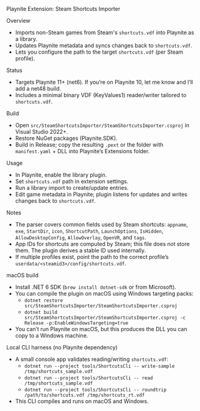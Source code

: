 Playnite Extension: Steam Shortcuts Importer

Overview
- Imports non-Steam games from Steam's `shortcuts.vdf` into Playnite as a library.
- Updates Playnite metadata and syncs changes back to `shortcuts.vdf`.
- Lets you configure the path to the target `shortcuts.vdf` (per Steam profile).

Status
- Targets Playnite 11+ (net6). If you’re on Playnite 10, let me know and I’ll add a net48 build.
- Includes a minimal binary VDF (KeyValues1) reader/writer tailored to `shortcuts.vdf`.

Build
- Open `src/SteamShortcutsImporter/SteamShortcutsImporter.csproj` in Visual Studio 2022+.
- Restore NuGet packages (Playnite.SDK).
- Build in Release; copy the resulting `.pext` or the folder with `manifest.yaml` + DLL into Playnite’s Extensions folder.

Usage
- In Playnite, enable the library plugin.
- Set `shortcuts.vdf` path in extension settings.
- Run a library import to create/update entries.
- Edit game metadata in Playnite; plugin listens for updates and writes changes back to `shortcuts.vdf`.

Notes
- The parser covers common fields used by Steam shortcuts: `appname`, `exe`, `StartDir`, `icon`, `ShortcutPath`, `LaunchOptions`, `IsHidden`, `AllowDesktopConfig`, `AllowOverlay`, `OpenVR`, and `tags`.
- App IDs for shortcuts are computed by Steam; this file does not store them. The plugin derives a stable ID used internally.
- If multiple profiles exist, point the path to the correct profile’s `userdata/<steamid3>/config/shortcuts.vdf`.

macOS build
- Install .NET 6 SDK (`brew install dotnet-sdk` or from Microsoft).
- You can compile the plugin on macOS using Windows targeting packs:
  - `dotnet restore src/SteamShortcutsImporter/SteamShortcutsImporter.csproj`
  - `dotnet build src/SteamShortcutsImporter/SteamShortcutsImporter.csproj -c Release -p:EnableWindowsTargeting=true`
- You can’t run Playnite on macOS, but this produces the DLL you can copy to a Windows machine.

Local CLI harness (no Playnite dependency)
- A small console app validates reading/writing `shortcuts.vdf`:
  - `dotnet run --project tools/ShortcutsCli -- write-sample /tmp/shortcuts_sample.vdf`
  - `dotnet run --project tools/ShortcutsCli -- read /tmp/shortcuts_sample.vdf`
  - `dotnet run --project tools/ShortcutsCli -- roundtrip /path/to/shortcuts.vdf /tmp/shortcuts_rt.vdf`
- This CLI compiles and runs on macOS and Windows.
